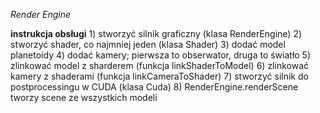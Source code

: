*Render Engine*

**instrukcja obsługi**
	1) stworzyć silnik graficzny (klasa RenderEngine)
	2) stworzyć shader, co najmniej jeden (klasa Shader)
	3) dodać model planetoidy
	4) dodać kamery; pierwsza to obserwator, druga to światło
	5) zlinkować model z sharderem (funkcja linkShaderToModel)
	6) zlinkować kamery z shaderami (funkcja linkCameraToShader)
	7) stworzyć silnik do postprocessingu w CUDA (klasa Cuda)
	8) RenderEngine.renderScene tworzy scene ze wszystkich modeli

